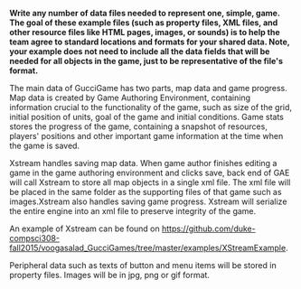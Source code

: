 **Write any number of data files needed to represent one, simple, game. The goal of these example files (such as property files, XML files, and other resource files like HTML pages, images, or sounds) is to help the team agree to standard locations and formats for your shared data. Note, your example does not need to include all the data fields that will be needed for all objects in the game, just to be representative of the file's format.**  

The main data of GucciGame has two parts, map data and game progress. Map data is created by Game Authoring Environment, containing information crucial to the functionality of the game, such as size of the grid, initial position of units, goal of the game and initial conditions. Game stats stores the progress of the game, containing a snapshot of resources, players' positions and other important game information at the time when the game is saved.  

Xstream handles saving map data. When game author finishes editing a game in the game authoring environment and clicks save, back end of GAE will call Xstream to store all map objects in a single xml file. The xml file will be placed in the same folder as the supporting files of that game such as images.Xstream also handles saving game progress. Xstream will serialize the entire engine into an xml file to preserve integrity of the game.  

An example of Xstream can be found on https://github.com/duke-compsci308-fall2015/voogasalad_GucciGames/tree/master/examples/XStreamExample.

Peripheral data such as texts of button and menu items will be stored in property files. Images will be in jpg, png or gif format.
